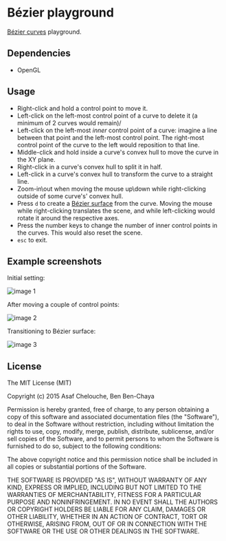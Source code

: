 # Bézier playground

[Bézier curves](https://en.wikipedia.org/wiki/B%C3%A9zier_curve) playground.

## Dependencies
* OpenGL

## Usage
* Right-click and hold a control point to move it.
* Left-click on the left-most control point of a curve to delete it (a minimum of 2 curves would remain)/
* Left-click on the left-most _inner_ control point of a curve: imagine a line between that point and the left-most control point. The right-most control point of the curve to the left would reposition to that line.
* Middle-click and hold inside a curve's convex hull to move the curve in the XY plane.
* Right-click in a curve's convex hull to split it in half.
* Left-click in a curve's convex hull to transform the curve to a straight line.
* Zoom-in\out when moving the mouse up\down while right-clicking outside of some curve's' convex hull.
* Press `d` to create a [Bézier surface](https://en.wikipedia.org/wiki/B%C3%A9zier_surface) from the curve. Moving the mouse while right-clicking translates the scene, and while left-clicking would rotate it around the respective axes.
* Press the number keys to change the number of inner control points in the curves. This would also reset the scene.
* `esc` to exit.

## Example screenshots
Initial setting:

![image 1](https://github.com/Bbenchaya/Bezier_Playground/master/image1.png)



After moving a couple of control points:

![image 2](https://github.com/Bbenchaya/Bezier_Playground/master/image2.png)



Transitioning to Bézier surface:

![image 3](https://github.com/Bbenchaya/Bezier_Playground/master/image3.png)

## License

The MIT License (MIT)

Copyright (c) 2015 Asaf Chelouche, Ben Ben-Chaya

Permission is hereby granted, free of charge, to any person obtaining a copy of this software and associated documentation files (the "Software"), to deal in the Software without restriction, including without limitation the rights to use, copy, modify, merge, publish, distribute, sublicense, and/or sell copies of the Software, and to permit persons to whom the Software is furnished to do so, subject to the following conditions:

The above copyright notice and this permission notice shall be included in all copies or substantial portions of the Software.

THE SOFTWARE IS PROVIDED "AS IS", WITHOUT WARRANTY OF ANY KIND, EXPRESS OR IMPLIED, INCLUDING BUT NOT LIMITED TO THE WARRANTIES OF MERCHANTABILITY, FITNESS FOR A PARTICULAR PURPOSE AND NONINFRINGEMENT. IN NO EVENT SHALL THE AUTHORS OR COPYRIGHT HOLDERS BE LIABLE FOR ANY CLAIM, DAMAGES OR OTHER LIABILITY, WHETHER IN AN ACTION OF CONTRACT, TORT OR OTHERWISE, ARISING FROM, OUT OF OR IN CONNECTION WITH THE SOFTWARE OR THE USE OR OTHER DEALINGS IN THE SOFTWARE.
